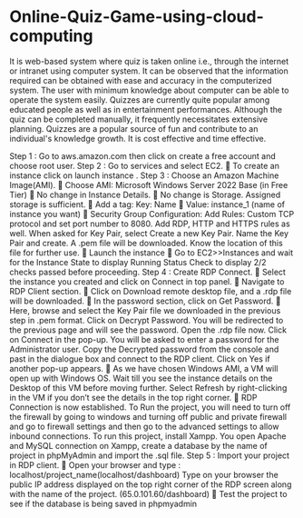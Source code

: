 # Online-Quiz-Game-using-cloud-computing
It is web-based system where quiz is taken online i.e., through the internet or intranet using computer system. It can be observed that the information required can be obtained with ease and accuracy in the computerized system. The user with minimum knowledge about
computer can be able to operate the system easily. Quizzes are currently quite popular among educated people as well as in entertainment performances. Although the quiz can be completed manually, it frequently necessitates extensive planning. Quizzes are a popular source of fun and contribute to an individual's knowledge growth. It is cost effective and time effective.

Step 1 : Go to aws.amazon.com then click on create a free account and choose root user.
Step 2 : Go to services and select EC2.
 To create an instance click on launch instance .
Step 3 : Choose an Amazon Machine Image(AMI).
 Choose AMI: Microsoft Windows Server 2022 Base (in Free Tier)
 No change in Instance Details.
 No change is Storage. Assigned storage is sufficient.
 Add a tag: Key: Name
 Value: instance_1 (name of instance you want)
 Security Group Configuration: Add Rules: Custom TCP protocol and set port number to 8080. Add RDP, HTTP and HTTPS rules as well.
When asked for Key Pair, select Create a new Key Pair. Name the Key Pair and
create. A .pem file will be downloaded. Know the location of this file for further
use.
 Launch the instance
 Go to EC2>>Instances and wait for the Instance State to display Running Status Check to display 2/2 checks passed before proceeding.
Step 4 : Create RDP Connect.
 Select the instance you created and click on Connect in top panel.
 Navigate to RDP Client section.
 Click on Download remote desktop file, and a .rdp file will be downloaded.
 In the password section, click on Get Password.
 Here, browse and select the Key Pair file we downloaded in the previous step in .pem format. Click on Decrypt Password. You will be redirected to the previous page and will see the password.
 Open the .rdp file now. Click on Connect in the pop-up. You will be asked to enter a password for the
Administrator user. Copy the Decrypted password from the console and past in the dialogue box and
connect to the RDP client. Click on Yes if another pop-up appears.
 As we have chosen Windows AMI, a VM will open up with Windows OS. Wait till you see the instance details on the Desktop of this VM before moving further. Select Refresh by right-clicking in the VM if you don’t see the details in the top right corner.
 RDP Connection is now established.
To Run the project, you will need to turn off the firewall by going to windows and turning off public and private firewall and go to firewall settings and then go to the advanced settings to allow inbound
connections.
To run this project, install Xampp. You open Apache and MySQL connection on Xampp, create a database by the name of project in phpMyAdmin and import the .sql file.
Step 5 : Import your project in RDP client.
 Open your browser and type : localhost/project_name(localhost/dashboard)
Type on your browser the public IP address displayed on the top right corner of the RDP screen along with the name of the project. (65.0.101.60/dashboard)
 Test the project to see if the database is being saved in phpmyadmin
